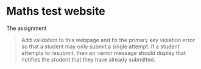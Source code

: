 # Maths test website

The assignment
>Add validation to this webpage and fix the primary key violation error so that a student may only submit a single attempt.  If a student attempts to resubmit, then an >error message should display that notifies the student that they have already submitted.
